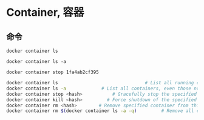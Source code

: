 # Container, 容器

## 命令

`docker container ls`

`docker container ls -a`

`docker container stop 1fa4ab2cf395`

```sh
docker container ls                                # List all running containers
docker container ls -a             # List all containers, even those not running
docker container stop <hash>           # Gracefully stop the specified container
docker container kill <hash>         # Force shutdown of the specified container
docker container rm <hash>        # Remove specified container from this machine
docker container rm $(docker container ls -a -q)         # Remove all containers
```